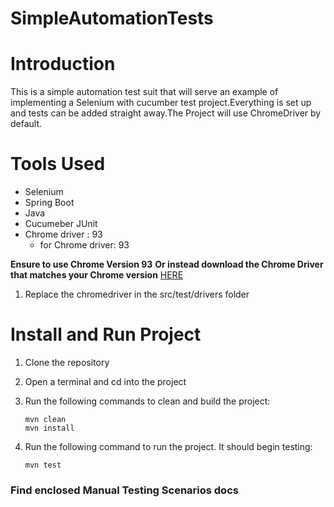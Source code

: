 # SimpleAutomationTests

# Introduction 

This is a simple automation test suit that will serve an example of implementing a Selenium with cucumber test project.Everything is set up and tests can be added straight away.The Project will use ChromeDriver by default.

# Tools Used 

* Selenium 
* Spring Boot 
* Java
* Cucumeber JUnit 
* Chrome driver : 93 
  * for Chrome driver: 93

**Ensure to use Chrome Version  93**
__Or instead download the Chrome Driver that matches your Chrome version__ [HERE](https://chromedriver.chromium.org/downloads)
1. Replace the chromedriver in the src/test/drivers folder 


# Install and Run Project 
1. Clone the repository 
2. Open a terminal and cd into the project 
3. Run the following commands to clean and build the project:
   ```
   mvn clean
   mvn install
   ```
    
4. Run the following command to run the project. It should begin testing:
    ```
    mvn test
    ```
### Find enclosed Manual Testing Scenarios docs



